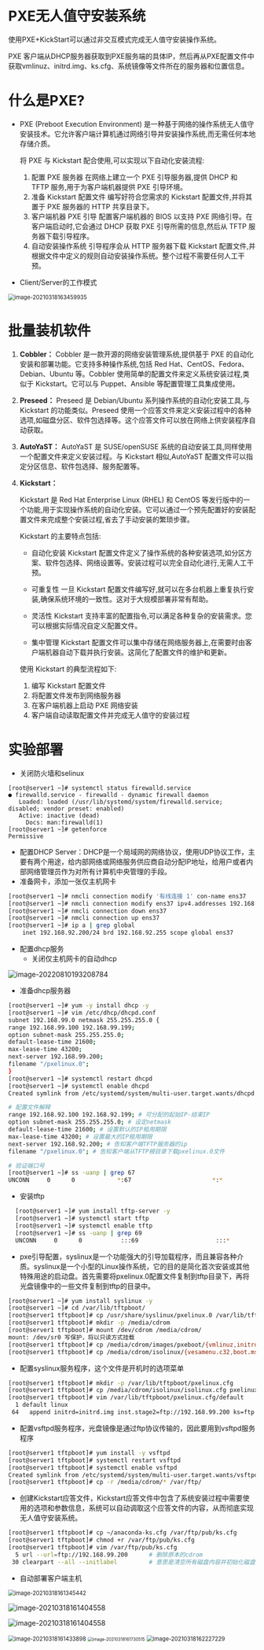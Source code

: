 # PXE无人值守安装系统

使用PXE+KickStart可以通过非交互模式完成无人值守安装操作系统。

PXE 客户端从DHCP服务器获取到PXE服务端的具体IP，然后再从PXE配置文件中获取vmlinuz、initrd.img、ks.cfg、系统镜像等文件所在的服务器和位置信息。

# 什么是PXE?

- PXE (Preboot Execution Environment) 是一种基于网络的操作系统无人值守安装技术。它允许客户端计算机通过网络引导并安装操作系统,而无需任何本地存储介质。

  将 PXE 与 Kickstart 配合使用,可以实现以下自动化安装流程:

  1. 配置 PXE 服务器
     在网络上建立一个 PXE 引导服务器,提供 DHCP 和 TFTP 服务,用于为客户端机器提供 PXE 引导环境。
  2. 准备 Kickstart 配置文件
     编写好符合您需求的 Kickstart 配置文件,并将其置于 PXE 服务器的 HTTP 共享目录下。
  3. 客户端机器 PXE 引导
     配置客户端机器的 BIOS 以支持 PXE 网络引导。在客户端启动时,它会通过 DHCP 获取 PXE 引导所需的信息,然后从 TFTP 服务器下载引导程序。
  4. 自动安装操作系统
     引导程序会从 HTTP 服务器下载 Kickstart 配置文件,并根据文件中定义的规则自动安装操作系统。整个过程不需要任何人工干预。

- Client/Server的工作模式

<img src="Kickstart/image-20210318163459935.png" alt="image-20210318163459935" style="zoom:80%;" />

# 批量装机软件

1. **Cobbler：**
   Cobbler 是一款开源的网络安装管理系统,提供基于 PXE 的自动化安装和部署功能。它支持多种操作系统,包括 Red Hat、CentOS、Fedora、Debian、Ubuntu 等。Cobbler 使用简单的配置文件来定义系统安装过程,类似于 Kickstart。它可以与 Puppet、Ansible 等配置管理工具集成使用。

2. **Preseed：**
   Preseed 是 Debian/Ubuntu 系列操作系统的自动化安装工具,与 Kickstart 的功能类似。Preseed 使用一个应答文件来定义安装过程中的各种选项,如磁盘分区、软件包选择等。这个应答文件可以放在网络上供安装程序自动获取。

3. **AutoYaST：**
   AutoYaST 是 SUSE/openSUSE 系统的自动安装工具,同样使用一个配置文件来定义安装过程。与 Kickstart 相似,AutoYaST 配置文件可以指定分区信息、软件包选择、服务配置等。

4. **Kickstart：**

   Kickstart 是 Red Hat Enterprise Linux (RHEL) 和 CentOS 等发行版中的一个功能,用于实现操作系统的自动化安装。它可以通过一个预先配置好的安装配置文件来完成整个安装过程,省去了手动安装的繁琐步骤。

   Kickstart 的主要特点包括:

   - 自动化安装
     Kickstart 配置文件定义了操作系统的各种安装选项,如分区方案、软件包选择、网络设置等。安装过程可以完全自动化进行,无需人工干预。

   - 可重复性
     一旦 Kickstart 配置文件编写好,就可以在多台机器上重复执行安装,确保系统环境的一致性。这对于大规模部署非常有帮助。

   - 灵活性
     Kickstart 支持丰富的配置指令,可以满足各种复杂的安装需求。您可以根据实际情况自定义配置文件。

   - 集中管理
     Kickstart 配置文件可以集中存储在网络服务器上,在需要时由客户端机器自动下载并执行安装。这简化了配置文件的维护和更新。

   使用 Kickstart 的典型流程如下:

   1. 编写 Kickstart 配置文件
   2. 将配置文件发布到网络服务器
   3. 在客户端机器上启动 PXE 网络安装
   4. 客户端自动读取配置文件并完成无人值守的安装过程

# 实验部署

- 关闭防火墙和selinux

```shell
[root@server1 ~]# systemctl status firewalld.service 
● firewalld.service - firewalld - dynamic firewall daemon
   Loaded: loaded (/usr/lib/systemd/system/firewalld.service; disabled; vendor preset: enabled)
   Active: inactive (dead)
     Docs: man:firewalld(1)
[root@server1 ~]# getenforce 
Permissive
```

- 配置DHCP Server：DHCP是一个局域网的网络协议，使用UDP协议工作，主要有两个用途，给内部网络或网络服务供应商自动分配IP地址，给用户或者内部网络管理员作为对所有计算机中央管理的手段。
- 准备网卡，添加一张仅主机网卡

```bash
[root@server1 ~]# nmcli connection modify '有线连接 1' con-name ens37
[root@server1 ~]# nmcli connection modify ens37 ipv4.addresses 192.168.99.200/24 autoconnect yes ipv4.method manual
[root@server1 ~]# nmcli connection down ens37
[root@server1 ~]# nmcli connection up ens37
[root@server1 ~]# ip a | grep global
    inet 192.168.92.200/24 brd 192.168.92.255 scope global ens37
```

- 配置dhcp服务
  - 关闭仅主机网卡的自动dhcp

![image-20220810193208784](Kickstart/image-20220810193208784.png)

- 准备dhcp服务器

```bash
[root@server1 ~]# yum -y install dhcp -y
[root@server1 ~]# vim /etc/dhcp/dhcpd.conf 
subnet 192.168.99.0 netmask 255.255.255.0 {
range 192.168.99.100 192.168.99.199;
option subnet-mask 255.255.255.0;
default-lease-time 21600;
max-lease-time 43200;
next-server 192.168.99.200;
filename "/pxelinux.0";
}
[root@server1 ~]# systemctl restart dhcpd
[root@server1 ~]# systemctl enable dhcpd
Created symlink from /etc/systemd/system/multi-user.target.wants/dhcpd.service to /usr/lib/systemd/system/dhcpd.service.

# 配置文件解释
range 192.168.92.100 192.168.92.199; # 可分配的起始IP-结束IP
option subnet-mask 255.255.255.0; # 设定netmask
default-lease-time 21600; # 设置默认的IP租用期限
max-lease-time 43200; # 设置最大的IP租用期限
next-server 192.168.92.200; # 告知客户端TFTP服务器的ip
filename "/pxelinux.0"; # 告知客户端从TFTP根目录下载pxelinux.0文件

# 验证端口号
[root@server1 ~]# ss -uanp | grep 67
UNCONN     0      0            *:67                       *:*                   users:(("dhcpd",pid=4333,fd=7))
```

- 安装tftp

```bash
  [root@server1 ~]# yum install tftp-server -y
  [root@server1 ~]# systemctl start tftp
  [root@server1 ~]# systemctl enable tftp
  [root@server1 ~]# ss -uanp | grep 69
  UNCONN     0      0           :::69                      :::*                   users:(("systemd",pid=1,fd=25))
```

- pxe引导配置，syslinux是一个功能强大的引导加载程序，而且兼容各种介质。syslinux是一个小型的Linux操作系统，它的目的是简化首次安装或其他特殊用途的启动盘。首先需要将pxelinux.0配置文件复制到tftp目录下，再将光盘镜像中的一些文件复制到tftp的目录中。

```bash
[root@server1 ~]# yum install syslinux -y
[root@server1 ~]# cd /var/lib/tftpboot/
[root@server1 tftpboot]# cp /usr/share/syslinux/pxelinux.0 /var/lib/tftpboot/
[root@server1 tftpboot]# mkdir -p /media/cdrom
[root@server1 tftpboot]# mount /dev/cdrom /media/cdrom/
mount: /dev/sr0 写保护，将以只读方式挂载
[root@server1 tftpboot]# cp /media/cdrom/images/pxeboot/{vmlinuz,initrd.img} /var/lib/tftpboot/
[root@server1 tftpboot]# cp /media/cdrom/isolinux/{vesamenu.c32,boot.msg} /var/lib/tftpboot/
```

- 配置syslinux服务程序，这个文件是开机时的选项菜单

```bash
[root@server1 tftpboot]# mkdir -p /var/lib/tftpboot/pxelinux.cfg
[root@server1 tftpboot]# cp /media/cdrom/isolinux/isolinux.cfg pxelinux.cfg/default
[root@server1 tftpboot]# vim /var/lib/tftpboot/pxelinux.cfg/default 
  1 default linux
 64   append initrd=initrd.img inst.stage2=ftp://192.168.99.200 ks=ftp://192.168.99.200/pub/ks.cfg quiet
```

- 配置vsftpd服务程序，光盘镜像是通过ftp协议传输的，因此要用到vsftpd服务程序

```bash
[root@server1 tftpboot]# yum install -y vsftpd
[root@server1 tftpboot]# systemctl restart vsftpd
[root@server1 tftpboot]# systemctl enable vsftpd
Created symlink from /etc/systemd/system/multi-user.target.wants/vsftpd.service to /usr/lib/systemd/system/vsftpd.service.
[root@server1 tftpboot]# cp -r /media/cdrom/* /var/ftp/
```

- 创建Kickstart应答文件，Kickstart应答文件中包含了系统安装过程中需要使用的选项和参数信息，系统可以自动调取这个应答文件的内容，从而彻底实现无人值守安装系统。

```bash
[root@server1 tftpboot]# cp ~/anaconda-ks.cfg /var/ftp/pub/ks.cfg
[root@server1 tftpboot]# chmod +r /var/ftp/pub/ks.cfg 
[root@server1 tftpboot]# vim /var/ftp/pub/ks.cfg 
  5 url --url=ftp://192.168.99.200		# 删除原本的cdrom
 30 clearpart --all --initlabel			# 意思是清空所有磁盘内容并初始化磁盘
```

- 自动部署客户端主机

<img src="Kickstart/image-20210318161345442.png" alt="image-20210318161345442" style="zoom: 80%;" />

![image-20210318161404558](Kickstart/image-20210318161404558.png)



![image-20210318161404558](Kickstart/image-20210318161404558.png)



<img src="Kickstart/image-20210318161433898.png" alt="image-20210318161433898" style="zoom:80%;" />





<img src="Kickstart/image-20210318161730515.png" alt="image-20210318161730515" style="zoom:60%;" />



<img src="Kickstart/image-20210318162227229.png" alt="image-20210318162227229" style="zoom:80%;" />